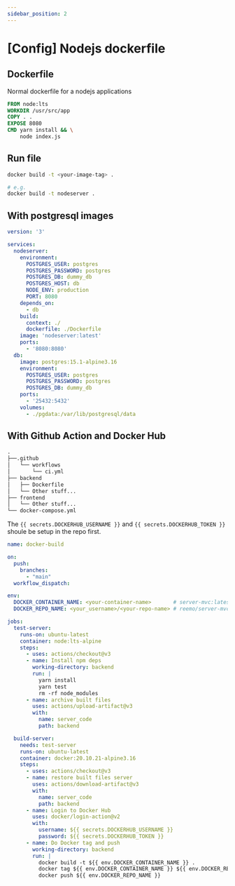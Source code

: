 ```yaml
---
sidebar_position: 2
---
```


# [Config] Nodejs dockerfile


## Dockerfile
Normal dockerfile for a nodejs applications

```dockerfile title="dockerfile"
FROM node:lts
WORKDIR /usr/src/app
COPY . .
EXPOSE 8080
CMD yarn install && \
    node index.js
```

## Run file
```bash title="Terminal"
docker build -t <your-image-tag> .

# e.g.
docker build -t nodeserver .
```

## With postgresql images
```yaml title="docker-compose.yml"
version: '3'

services:
  nodeserver:
    environment:
      POSTGRES_USER: postgres
      POSTGRES_PASSWORD: postgres
      POSTGRES_DB: dummy_db
      POSTGRES_HOST: db
      NODE_ENV: production
      PORT: 8080
    depends_on:
      - db
    build:
      context: ./
      dockerfile: ./Dockerfile
    image: 'nodeserver:latest'
    ports:
      - '8080:8080'
  db:
    image: postgres:15.1-alpine3.16
    environment:
      POSTGRES_USER: postgres
      POSTGRES_PASSWORD: postgres
      POSTGRES_DB: dummy_db
    ports:
      - '25432:5432'
    volumes:
      - ./pgdata:/var/lib/postgresql/data
```

## With Github Action and Docker Hub

```md title="Github repo"
.
├──.github
│   └── workflows
│       └── ci.yml
├── backend
│   ├── Dockerfile
│   └── Other stuff...
├── frontend
│   └── Other stuff...
└── docker-compose.yml
```

The `{{ secrets.DOCKERHUB_USERNAME }}` and `{{ secrets.DOCKERHUB_TOKEN }}` shoule be setup in the repo first.

```yml title="ci.yml"
name: docker-build

on:
  push:
    branches:
      - "main"
  workflow_dispatch:

env:
  DOCKER_CONTAINER_NAME: <your-container-name>       # server-mvc:latest
  DOCKER_REPO_NAME: <your_username>/<your-repo-name> # reemo/server-mvc:latest

jobs:
  test-server:
    runs-on: ubuntu-latest
    container: node:lts-alpine
    steps:
      - uses: actions/checkout@v3
      - name: Install npm deps
        working-directory: backend
        run: |
          yarn install
          yarn test
          rm -rf node_modules
      - name: archive built files
        uses: actions/upload-artifact@v3
        with:
          name: server_code
          path: backend

  build-server:
    needs: test-server
    runs-on: ubuntu-latest
    container: docker:20.10.21-alpine3.16
    steps:
      - uses: actions/checkout@v3
      - name: restore built files server
        uses: actions/download-artifact@v3
        with:
          name: server_code
          path: backend
      - name: Login to Docker Hub
        uses: docker/login-action@v2
        with:
          username: ${{ secrets.DOCKERHUB_USERNAME }}
          password: ${{ secrets.DOCKERHUB_TOKEN }}
      - name: Do Docker tag and push
        working-directory: backend
        run: |
          docker build -t ${{ env.DOCKER_CONTAINER_NAME }} .
          docker tag ${{ env.DOCKER_CONTAINER_NAME }} ${{ env.DOCKER_REPO_NAME }}
          docker push ${{ env.DOCKER_REPO_NAME }}
```